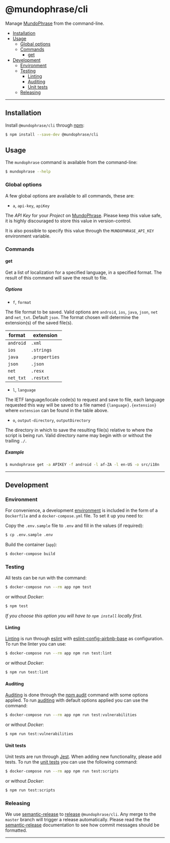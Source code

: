 # @mundophrase/cli

Manage [MundoPhrase][] from the command-line.

* [Installation][]
* [Usage][]
  * [Global options][]
  * [Commands][]
    * [get][]
* [Development][]
  * [Environment][]
  * [Testing][]
    * [Linting][]
    * [Auditing][]
    * [Unit tests][]
  * [Releasing][]

---

## Installation
[Installation]: #installation

Install `@mundophrase/cli` through [npm][]:

```sh
$ npm install --save-dev @mundophrase/cli
```

## Usage
[Usage]: #usage

The `mundophrase` command is available from the command-line:

```sh
$ mundophrase --help
```

### Global options
[Global options]: #global-options

A few global options are available to all commands, these are:

* `a`, `api-key`, `apiKey`

The _API Key_ for your _Project_ on [MundoPhrase][].
Please keep this value safe, it is highly discouraged to store this value in
version-control.

It is also possible to specify this value through the `MUNDOPHRASE_API_KEY`
environment variable.

### Commands
[Commands]: #commands

#### get
[get]: #get

Get a list of localization for a specified language, in a specified format. The
result of this command will save the result to file.

##### Options

* `f`, `format`

The file format to be saved. Valid options are `android`, `ios`, `java`, `json`,
`net` and `net_txt`. Default `json`. The format chosen will determine the
extension(s) of the saved file(s).

| format    | extension     |
| --------- | ------------- |
| `android` | `.xml`        |
| `ios`     | `.strings`    |
| `java`    | `.properties` |
| `json`    | `.json`       |
| `net`     | `.resx`       |
| `net_txt` | `.restxt`     |

* `l`, `language`

The IETF language/locale code(s) to request and save to file, each language
requested this way will be saved to a file named `{language}.{extension}` where
`extension` can be found in the table above.

* `o`, `output-directory`, `outputDirectory`

The directory in which to save the resulting file(s) relative to where the
script is being run. Valid directory name may begin with or without the trailing
`./`.

##### Example

```sh
$ mundophrase get -a APIKEY -f android -l af-ZA -l en-US -o src/i18n
```

---

## Development
[Development]: #development

### Environment
[environment]: #environment
[Environment]: #environment

For convenience, a development [environment][] is included in the form of a
`Dockerfile` and a `docker-compose.yml` file. To set it up you need to:

Copy the `.env.sample` file to `.env` and fill in the values (if required):

```sh
$ cp .env.sample .env
```

Build the container (`app`):

```sh
$ docker-compose build
```

### Testing
[Testing]: #testing

All tests can be run with the command:

```sh
$ docker-compose run --rm app npm test
```

or without _Docker_:

```sh
$ npm test
```

_If you choose this option you will have to `npm install` locally first._

#### Linting
[Linting]: #linting

[Linting][] is run through [eslint][] with [eslint-config-airbnb-base][] as
configuration. To run the linter you can use:

```sh
$ docker-compose run --rm app npm run test:lint
```

or without _Docker_:

```sh
$ npm run test:lint
```

#### Auditing
[auditing]: #auditing
[Auditing]: #auditing

[Auditing][] is done through the [npm audit][] command with some options
applied. To run [auditing][] with default options applied you can use the
command:

```sh
$ docker-compose run --rm app npm run test:vulnerabilities
```

or without _Docker_:

```sh
$ npm run test:vulnerabilities
```

#### Unit tests
[unit tests]: #unit-tests
[Unit tests]: #unit-tests

Unit tests are run through [Jest][]. When adding new functionality, please add
tests. To run the [unit tests][] you can use the following command:

```sh
$ docker-compose run --rm app npm run test:scripts
```

or without _Docker_:

```sh
$ npm run test:scripts
```

### Releasing
[release]: #releasing
[Releasing]: #releasing

We use [semantic-release][] to [release][] `@mundophrase/cli`. Any merge to the
`master` branch will trigger a release automatically. Please read the the
[semantic-release][] documentation to see how commit messages should be
formatted.

---

[eslint]: https://eslint.org/
[eslint-config-airbnb-base]: https://www.npmjs.com/package/eslint-config-airbnb-base
[Jest]: https://jestjs.io/
[MundoPhrase]: https://www.mundophrase.com
[npm]: https://www.npmjs.com/
[npm audit]: https://docs.npmjs.com/cli/audit
[semantic-release]: https://github.com/semantic-release/semantic-release/
